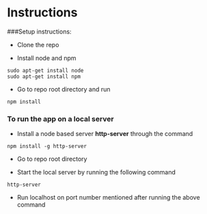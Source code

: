 # Instructions

###Setup instructions:

- Clone the repo

- Install node and npm
```
sudo apt-get install node
sudo apt-get install npm
```

- Go to repo root directory and run
```
npm install
```

### To run the app on a local server
- Install a node based server **http-server** through the command
```
npm install -g http-server
```

- Go to repo root directory

- Start the local server by running the following command
```
http-server
```

- Run localhost on port number mentioned after running the above command